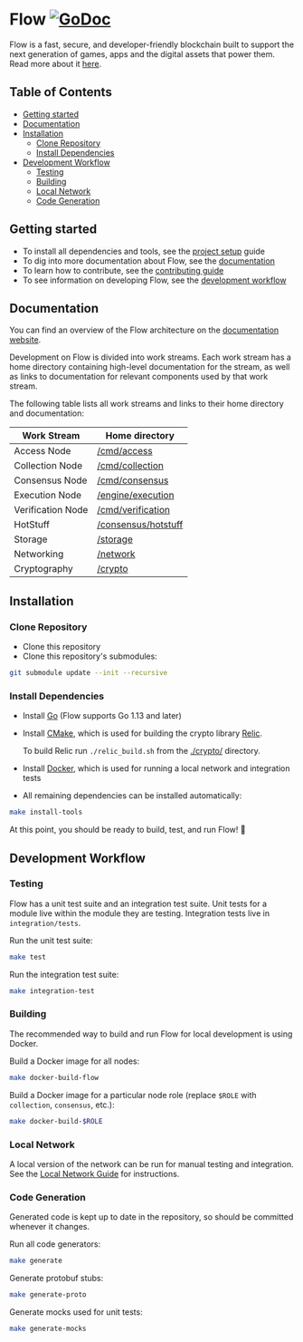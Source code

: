 # Flow [![GoDoc](https://godoc.org/github.com/onflow/flow-go?status.svg)](https://godoc.org/github.com/onflow/flow-go)

Flow is a fast, secure, and developer-friendly blockchain built to support the 
next generation of games, apps and the digital assets that power them. Read more
about it [here](https://github.com/onflow/flow).

<!-- START doctoc generated TOC please keep comment here to allow auto update -->
<!-- DON'T EDIT THIS SECTION, INSTEAD RE-RUN doctoc TO UPDATE -->
## Table of Contents

- [Getting started](#getting-started)
- [Documentation](#documentation)
- [Installation](#installation)
  - [Clone Repository](#clone-repository)
  - [Install Dependencies](#install-dependencies)
- [Development Workflow](#development-workflow)
  - [Testing](#testing)
  - [Building](#building)
  - [Local Network](#local-network)
  - [Code Generation](#code-generation)

<!-- END doctoc generated TOC please keep comment here to allow auto update -->

## Getting started

* To install all dependencies and tools, see the [project setup](#installation) guide
* To dig into more documentation about Flow, see the [documentation](#documentation)
* To learn how to contribute, see the [contributing guide](/CONTRIBUTING.md)
* To see information on developing Flow, see the [development workflow](#development-workflow)

## Documentation

You can find an overview of the Flow architecture on the [documentation website](https://www.onflow.org/primer). 

Development on Flow is divided into work streams. Each work stream has a home 
directory containing high-level documentation for the stream, as well as links
to documentation for relevant components used by that work stream. 

The following table lists all work streams and links to their home directory and documentation:

| Work Stream    | Home directory  |
| -------------- | --------------- |
| Access Node | [/cmd/access](/cmd/access) |
| Collection Node | [/cmd/collection](/engine/collection) |
| Consensus Node | [/cmd/consensus](/engine/consensus) |
| Execution Node | [/engine/execution](/engine/execution) |
| Verification Node | [/cmd/verification](/cmd/verification) |
| HotStuff | [/consensus/hotstuff](/consensus/hotstuff) |
| Storage | [/storage](/storage) |
| Networking | [/network](/network/) |
| Cryptography | [/crypto](/crypto) |

## Installation

### Clone Repository

- Clone this repository
- Clone this repository's submodules:

```bash
git submodule update --init --recursive
```

### Install Dependencies

- Install [Go](https://golang.org/doc/install) (Flow supports Go 1.13 and later)
- Install [CMake](https://cmake.org/install/), which is used for building the crypto library [Relic](https://github.com/relic-toolkit/relic).

  To build Relic run `./relic_build.sh` from the [./crypto/](/crypto) directory.

- Install [Docker](https://docs.docker.com/get-docker/), which is used for running
  a local network and integration tests
- All remaining dependencies can be installed automatically:

```bash
make install-tools
```

At this point, you should be ready to build, test, and run Flow! 🎉

## Development Workflow

### Testing

Flow has a unit test suite and an integration test suite. Unit tests for a module 
live within the module they are testing. Integration tests live in `integration/tests`.

Run the unit test suite:

```bash
make test
```

Run the integration test suite:

```bash
make integration-test
```

### Building

The recommended way to build and run Flow for local development is using Docker. 

Build a Docker image for all nodes:
```bash
make docker-build-flow
```

Build a Docker image for a particular node role (replace `$ROLE` with `collection`, `consensus`, etc.):
```bash
make docker-build-$ROLE
```

### Local Network

A local version of the network can be run for manual testing and integration. 
See the [Local Network Guide](/integration/localnet/README.md) for instructions.

### Code Generation

Generated code is kept up to date in the repository, so should be committed whenever it changes. 

Run all code generators:

```bash
make generate
```

Generate protobuf stubs:

```bash
make generate-proto
```

Generate mocks used for unit tests:

```bash
make generate-mocks
```
